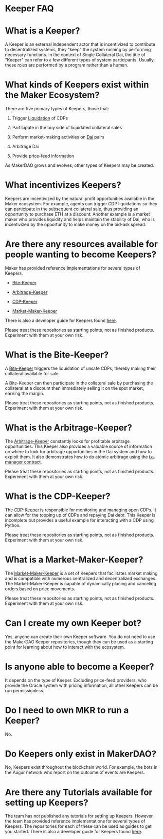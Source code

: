 # Keeper FAQ

# What is a Keeper?

A Keeper is an external independent actor that is incentivized to contribute to decentralized systems, they "keep" the system running by performing necessary functions. In the context of Single Collateral Dai, the title of "Keeper" can refer to a few different types of system participants. Usually, these roles are performed by a program rather than a human.

# What kinds of Keepers exist within the Maker Ecosystem?

There are five primary types of Keepers, those that:

1.  Trigger [Liquidation](faqs/liquidation.md) of CDPs

1.  Participate in the buy side of liquidated collateral sales

1.  Perform market-making activities on [Dai](/faqs/dai.md) pairs

1.  Arbitrage Dai

1.  Provide price-feed information

As MakerDAO grows and evolves, other types of Keepers may be created.

# What incentivizes Keepers?

Keepers are incentivized by the natural profit opportunities available in the Maker ecosystem. For example, agents can trigger CDP liquidations so they can participate in the subsequent collateral sale, thus providing an opportunity to purchase ETH at a discount. Another example is a market maker who provides liquidity and helps maintain the stability of Dai, who is incentivized by the opportunity to make money on the bid-ask spread.

# Are there any resources available for people wanting to become Keepers?

Maker has provided reference implementations for several types of Keepers.

- [Bite-Keeper](makerdao/bite-keeper)

- [Arbitrage-Keeper](makerdao/arbitrage-keeper)

- [CDP-Keeper](makerdao/cdp-keeper)

- [Market-Maker-Keeper](makerdao/market-maker-keeper)

There is also a developer guide for Keepers found [here](makerdao/developerguides/blob/master/keepers).

Please treat these repositories as starting points, not as finished products. Experiment with them at your own risk.

# What is the Bite-Keeper?

A [Bite-Keeper](makerdao/bite-keeper) triggers the liquidation of unsafe CDPs, thereby making their collateral available for sale.

A Bite-Keeper can then participate in the collateral sale by purchasing the collateral at a discount then immediately selling it on the spot market, earning the margin.

Please treat these repositories as starting points, not as finished products. Experiment with them at your own risk.

# What is the Arbitrage-Keeper?

The [Arbitrage-Keeper](makerdao/arbitrage-keeper) constantly looks for profitable arbitrage opportunities. This Keeper also provides a valuable source of information on where to look for arbitrage opportunities in the Dai system and how to exploit them. It also demonstrates how to do atomic arbitrage using the [tx-manager contract](makerdao/tx-manager).

Please treat these repositories as starting points, not as finished products. Experiment with them at your own risk.

# What is the CDP-Keeper?

The [CDP-Keeper](makerdao/cdp-keeper) is responsible for monitoring and managing open CDPs. It can allow for the topping up of CDPs and repaying Dai debt. This Keeper is incomplete but provides a useful example for interacting with a CDP using Python.

Please treat these repositories as starting points, not as finished products. Experiment with them at your own risk.

# What is a Market-Maker-Keeper?

The [Market-Maker-Keeper](makerdao/market-maker-keeper) is a set of Keepers that facilitates market making and is compatible with numerous centralized and decentralized exchanges. The Market-Maker-Keeper is capable of dynamically placing and canceling orders based on price movements.

Please treat these repositories as starting points, not as finished products. Experiment with them at your own risk.

# Can I create my own Keeper bot?

Yes, anyone can create their own Keeper software. You do not need to use the MakerDAO Keeper repositories, though they can be used as a starting point for learning about how to interact with the ecosystem.

# Is anyone able to become a Keeper?

It depends on the type of Keeper. Excluding price-feed providers, who provide the Oracle system with pricing information, all other Keepers can be run permissionless.

# Do I need to own MKR to run a Keeper?

No.

# Do Keepers only exist in MakerDAO?

No, Keepers exist throughout the blockchain world. For example, the bots in the Augur network who report on the outcome of events are Keepers.

# Are there any Tutorials available for setting up Keepers?

The team has not published any tutorials for setting up Keepers. However, the team has provided reference implementations for several types of Keepers. The repositories for each of these can be used as guides to get you started. There is also a developer guide for Keepers found [here](makerdao/developerguides/blob/master/keepers).
